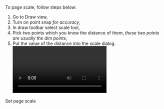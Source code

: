 To page scale, follow steps below:

1. Go to Draw view, 
2. Turn on point snap *for accuracy*, 
3. In draw toolbar select scale tool,
4. Pick two points which you know the distance of them, *these two points are usually the dim points*,
5. Put the value of the distance into the scale dialog.
![type:video](assets/media/setting_scale.mp4)
<figcaption>Set page scale</figcaption>